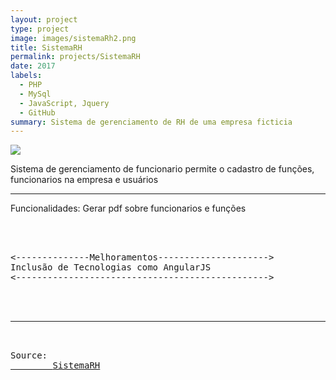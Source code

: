 ```yaml
---
layout: project
type: project
image: images/sistemaRh2.png
title: SistemaRH
permalink: projects/SistemaRH
date: 2017
labels:
  - PHP
  - MySql
  - JavaScript, Jquery
  - GitHub
summary: Sistema de gerenciamento de RH de uma empresa ficticia
---
```


<img class="ui image" src="{{ site.baseurl }}/images/sistemaRh.png">

Sistema de gerenciamento de funcionario permite o cadastro de funções, funcionarios na empresa
e usuários 
<hr>

Funcionalidades: Gerar pdf sobre funcionarios e funções

<pre>



<--------------Melhoramentos--------------------->
Inclusão de Tecnologias como AngularJS
<------------------------------------------------>



<hr>

Source: <a href="https://github.com/alexjosesilva/SistemaRHphp">
		<i class="large github icon "></i>SistemaRH</a>

